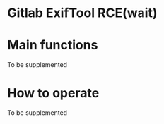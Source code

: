 # Gitlab ExifTool RCE(wait)

# Main functions

To be supplemented

# How to operate

To be supplemented



